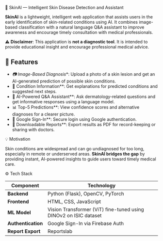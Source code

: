  🧠 SkinAI — Intelligent Skin Disease Detection and Assistant

**SkinAI** is a lightweight, intelligent web application that assists users in the early identification of skin-related conditions using AI. It combines image-based classification with a natural language Q&A assistant to improve awareness and encourage timely consultation with medical professionals.

⚠️ **Disclaimer**: This application is **not a diagnostic tool**. It is intended to provide educational insight and encourage professional medical advice.


## 🚀 Features

- *📷 Image-Based Diagnosis**: Upload a photo of a skin lesion and get an AI-generated prediction of possible skin conditions.
- 📑 Condition Information**: Get explanations for predicted conditions and suggested next steps.
- 🤖 AI-Powered Q&A Assistant**: Ask dermatology-related questions and get informative responses using a language model.
- 📊 Top-5 Predictions**: View confidence scores and alternative diagnoses for a clearer picture.
- 🔐 Google Sign-In**: Secure login using Google authentication.
- 📄 Downloadable Reports**: Export results as PDF for record-keeping or sharing with doctors.


 💡 Motivation

Skin conditions are widespread and can go undiagnosed for too long, especially in remote or underserved areas. **SkinAI bridges the gap** by providing instant, AI-powered insights to guide users toward timely medical care.



 ⚙️ Tech Stack

| Component      | Technology                           |
|----------------|--------------------------------------|
| **Backend**     | Python (Flask), OpenCV, PyTorch     |
| **Frontend**    | HTML, CSS, JavaScript               |
| **ML Model**    | Vision Transformer (ViT) fine-tuned using DINOv2 on ISIC dataset |
| **Authentication** | Google Sign-In via Firebase Auth |
| **Report Export**  | Reportslab           |





